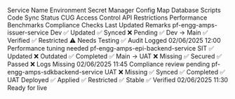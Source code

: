 Service Name	Environment	Secret Manager	Config Map	Database Scripts	Code Sync Status	CUG Access Control	API Restrictions	Performance Benchmarks	Compliance Checks	Last Updated	Remarks
pf-engg-amps-issuer-service	Dev	✅ Updated	✅ Synced	❌ Pending	✅ Dev → Main	✅ Verified	✅ Restricted	⚠️ Needs Testing	✅ Audit Logged	02/06/2025 12:00	Performance tuning needed
pf-engg-amps-epi-backend-service	SIT	✅ Updated	❌ Outdated	✅ Completed	✅ Main → UAT	❌ Missing	✅ Secured	✅ Passed	❌ Logs Missing	02/06/2025 11:45	Compliance review pending
pf-engg-amps-sdkbackend-service	UAT	❌ Missing	✅ Synced	✅ Completed	✅ UAT Deployed	✅ Applied	✅ Restricted	✅ Stable	✅ Verified	02/06/2025 11:30	Ready for live
